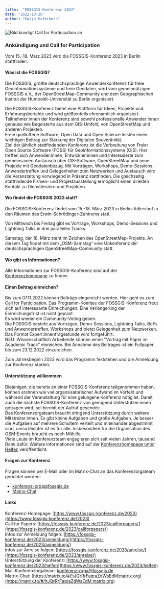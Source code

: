 ```yaml
---
title:  "FOSSGIS-Konferenz 2023"
date: "2022-10-26"
author: "Katja Haferkorn"
---
```


![Bild kündigt Call for Participation an](/news/images/2022-10-05-CfP-Bild.png "CfP") 


### Ankündigung und Call for Participation

Vom 15.-18. März 2023 wird die FOSSGIS-Konferenz 2023 in Berlin stattfinden. 

#### Was ist die FOSSGIS?
Die FOSSGIS, größte deutschsprachige Anwenderkonferenz für freie Geoinformationssysteme und freie Geodaten, wird vom gemeinnützigen FOSSGIS e.V., der OpenStreetMap-Community und dem Geographischen Institut der Humboldt-Universität zu Berlin organisiert.

Die FOSSGIS-Konferenz bietet eine Plattform für Ideen, Projekte und Erfahrungsberichte und wird größtenteils ehrenamtlich organisiert. Teilnehmer:innen der Konferenz sind sowohl professionelle Anwender:innen genauso wie Begeisterte aus dem GIS-Umfeld, von OpenStreetMap und anderen Projekten.   
Freie quelloffene Software, Open Data und Open Science leisten einen wichtigen Beitrag zur Stärkung der Digitalen Souveränität.  
Ziel der jährlich stattfindenden Konferenz ist die Verbreitung von Freier Open Source Software (FOSS) für Geoinformationssysteme (GIS). Hier treffen sich Anwender:innen, Entwickler:innen und Interessierte zum gemeinsamen Austausch über GIS-Software, OpenStreetMap und neue Projekte mit Geodatenbezug.
Mit Vorträgen, Workshops, Demo-Sessions, Anwendertreffen und Gelegenheiten zum Netzwerken und Austausch wird die Veranstaltung vorwiegend in Präsenz stattfinden. Die gleichzeitig stattfindende Firmen- und Projektausstellung ermöglicht einen direkten Kontakt zu Dienstleistern und Projekten.

#### Wo findet die FOSSGIS 2023 statt?
Die FOSSGIS-Konferenz findet vom 15.-18. März 2023 in Berlin-Adlershof in den Räumen des Erwin-Schrödinger-Zentrums statt.

Von Mittwoch bis Freitag gibt es Vorträge, Workshops, Demo-Sessions und Lightning Talks in drei parallelen Tracks. 

Samstag, der 18. März steht im Zeichen des OpenStreetMap-Projekts. An diesem Tag findet mit dem „OSM-Samstag“ eine Unkonferenz der deutschsprachigen OpenStreetMap-Community statt.

#### Wo gibt es Informationen? 
Alle Informationen zur FOSSGIS-Konferenz sind auf der [Konferenzhomepage](https://www.fossgis-konferenz.de/2023) zu finden.

#### Einen Beitrag einreichen?
Bis zum 07.11.2022 können Beiträge eingereicht werden. Hier geht es zum [Call for Participation](https://fossgis-konferenz.de/2023/callforpapers/).
Das Programm-Komitee der FOSSGIS-Konferenz freut sich auf interessante Einreichungen. Eine Verlängerung der Einreichungsfrist ist nicht geplant.  
Es wird wieder ein Community-Voting geben.  
Die FOSSGIS besteht aus Vorträgen, Demo-Sessions, Lightning Talks, BoFs  und  Anwendertreffen, Workshops und bietet Gelegenheit zum Netzwerken. Das Format Expert:innenfragestunde wird fortgeführt.  
NEU: Wissenschaftlich Arbeitende können einen "Vortrag mit Paper im Academic Track" einreichen. Bei Annahme des Beitrages ist ein Fullpaper bis zum 23.12.2022 einzureichen.  

Zum Jahresbeginn 2023 wird das Programm feststehen und die Anmeldung zur Konferenz starten.

#### Unterstützung willkommen
Diejenigen, die bereits an einer FOSSGIS-Konferenz teilgenommen haben, können erahnen wie viel organsisatorischer Aufwand im Vorfeld und während der Veranstaltung für eine gelungene Konferenz nötig ist. Damit auch die nächste FOSSGIS-Konferenz von genügend Unterstützer:innen getragen wird, sei hiermit der Aufruf gesendet:   
Das Konferenzorgateam braucht dringend Unterstützung durch weitere Mitstreiter:innen. Es gibt kleine Aufgaben und große Aufgaben. Je besser die Aufgaben auf mehrere Schultern verteilt und miteinander abgestimmt sind, umso leichter ist es für alle. Insbesondere für die Organisation des OSM-Events braucht es noch Mithilfe.   
Viele Leute im Konferenzteam engagieren sich seit vielen Jahren, tausend Dank dafür.
Weitere Informationen sind auf der [Konferenzhomepage unter Helfen](https://www.fossgis-konferenz.de/2023/helfen) veröffentlicht.


#### Fragen zur Konferenz
Fragen können per E-Mail oder im Matrix-Chat an das Konferenzorgateam gerichtet werden:

   * [konferenz-orga@fossgis.de](mailto:konferenz-orga@fossgis.de?subject=Fragen_zur_Konferenz)
   * [Matrix-Chat](https://matrix.to/#/!tJQrRrFaqraZdWsEdM:matrix.org)

#### Links
Konferenz-Homepage: [https://www.fossgis-konferenz.de/2023](https://www.fossgis-konferenz.de/2023)  
Call for Papers: [https://fossgis-konferenz.de/2023/callforpapers/](https://fossgis-konferenz.de/2023/callforpapers/)  
Infos zur Anmeldung folgen: [https://fossgis-konferenz.de/2023/anmeldung/](https://fossgis-konferenz.de/2023/anmeldung/)  
Infos zur Anreise folgen: [https://fossgis-konferenz.de/2023/anreise/](https://fossgis-konferenz.de/2023/anreise/)  
Unterstützung der Konferenz: [https://www.fossgis-konferenz.de/2023/helfen](https://www.fossgis-konferenz.de/2023/helfen)  
Mail Konferenzorgateam: [konferenz-orga@fossgis.de](mailto:konferenz-orga@fossgis.de?subject=Fragen_zur_Konferenz)  
Matrix-Chat: [https://matrix.to/#/!tJQrRrFaqraZdWsEdM:matrix.org](https://matrix.to/#/!tJQrRrFaqraZdWsEdM:matrix.org)  
